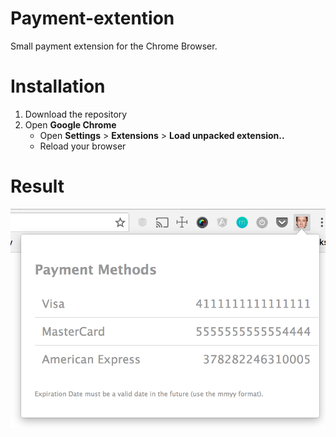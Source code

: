 # Payment-extention

Small payment extension for the Chrome Browser.

# Installation

1.   Download the repository
2.   Open **Google Chrome**
        - Open **Settings** > **Extensions** > **Load unpacked extension..**
        - Reload your browser
        
# Result
![alt text](/payment-example.png "Payment Extension Example") 

